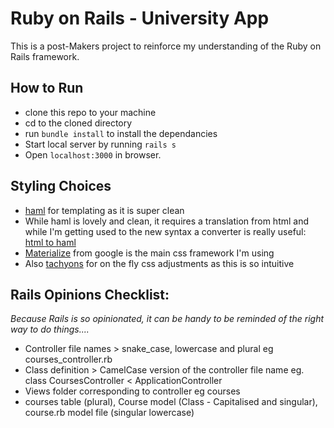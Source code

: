 # Ruby on Rails - University App

This is a post-Makers project to reinforce my understanding of the Ruby on Rails framework.

How to Run
-----
- clone this repo to your machine
- cd to the cloned directory
- run `bundle install` to install the dependancies
- Start local server by running `rails s`
- Open `localhost:3000` in browser. 

Styling Choices
----
- [haml](http://haml.info/tutorial.html) for templating as it is super clean
- While haml is lovely and clean, it requires a translation from html and while I'm getting used to the new syntax a converter is really useful: [html to haml](https://html2haml.herokuapp.com/)
- [Materialize](https://materializecss.com/) from google is the main css framework I'm using
- Also [tachyons](http://tachyons.io/docs/) for on the fly css adjustments as this is so intuitive

Rails Opinions Checklist:
------
*Because Rails is so opinionated, it can be handy to be reminded of the right way to do things....*
- Controller file names > snake_case, lowercase and plural eg courses_controller.rb
- Class definition > CamelCase version of the controller file name eg. class CoursesController < ApplicationController
- Views folder corresponding to controller eg courses
- courses table (plural), Course model (Class - Capitalised and singular), course.rb model file (singular lowercase)